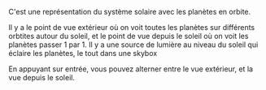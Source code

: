 C'est une représentation du système solaire avec les planètes en orbite. 

Il y a le point de vue extérieur où on voit toutes les planètes sur différents orbtites autour du soleil, et le point de vue depuis le soleil où on voit les planètes passer 1 par 1.
Il y a une source de lumière au niveau du soleil qui éclaire les planètes, le tout dans une skybox

En appuyant sur entrée, vous pouvez alterner entre le vue extérieur, et la vue depuis le soleil.
